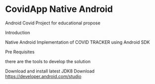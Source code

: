 # CovidApp Native Android
Android Covid Project for educational propose

Introduction

Native Android Implementation of COVID TRACKER using Android SDK


Pre Requisites

there are the tools to develop the solution

Download and install latest JDK8
Download https://developer.android.com/studio







